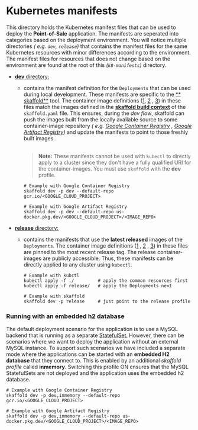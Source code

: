 # Kubernetes manifests

This directory holds the Kubernetes manifest files that can be used to deploy
the **Point-of-Sale** application. The manifests are seperated into categories
based on the deployment environment. You will notice multiple directories _(
e.g. `dev`, `release`)_ that contains the manifest files for the same Kubernetes
resources with minor differences according to the environment. The manifest
files for resources that does not change based on the environment are found at
the root of this _(`k8-manifests`)_ directory.

- [**dev** directory:](dev/)
    - contains the manifest definition for the `Deployments` that can be used
      during local development. These manifests are specific to the [**
      skaffold**](https://skaffold.dev/) tool. The container image
      definitions ([1](dev/api-server.yaml#L34), [2](dev/inventory.yaml#L34)
      , [3](dev/payments.yaml#L34)) in these files match the images defined in
      the [**skaffold build context**](/skaffold.yaml#L40-L47)
      of the `skaffold.yaml` file. This ensures, during the _dev flow_, skaffold
      can push the images built from the locally available source to some
      container-image repository _(
      e.g. [Google Container Registry](https://cloud.google.com/container-registry)
      ,
      [Google Artifact Registry](https://cloud.google.com/artifact-registry))_
      and update the manifests to point to those freshly built images.  
      <br />
      > **Note:** These manifests cannot be used with `kubectl` to directly apply to
      > a cluster since they don't have a fully qualified URI for the
      > container-images. You must use `skaffold` with the **dev** profile.

      ```shell
      # Example with Google Container Registry
      skaffold dev -p dev --default-repo gcr.io/<GOOGLE_CLOUD_PROJECT>
    
      # Example with Google Artifact Registry
      skaffold dev -p dev --default-repo us-docker.pkg.dev/<GOOGLE_CLOUD_PROJECT>/<IMAGE_REPO> 
      ```

- [**release** directory:](release/)
    - contains the manifests that use the
      **latest released** images of the `Deployments`. The container image
      definitions ([1](release/api-server.yaml#L34)
      , [2](release/inventory.yaml#L34)
      , [3](release/payments.yaml#L34)) in these files are pinned to the most
      recent release tag. The release container-images are publicly accessible.
      Thus, these manifests can be directly applied to any cluster
      using `kubectl`.

      ```shell
      # Example with kubctl
      kubectl apply -f ./         # apply the common resources first
      kubectl apply -f release/   # apply the Deployments next
    
      # Example with skaffold
      skaffold dev -p release     # just point to the release profile
      ```

### Running with an embedded h2 database

The default deployment scenario for the application is to use a MySQL backend
that is running as a
separate [StatefulSet.](https://kubernetes.io/docs/concepts/workloads/controllers/statefulset/)
However, there can be scenarios where we want to deploy the application without
an external MySQL instance. To support such scenarios we have included a
separate mode where the applications can be started with an **embedded H2
database** that they connect to. This is enabled by an additional _skaffold
profile_ called **inmemory**. Switching this profile ON ensures that the MySQL
StatefulSets are not deployed and the application uses the embedded h2 database.

```shell
# Example with Google Container Registry
skaffold dev -p dev,inmemory --default-repo gcr.io/<GOOGLE_CLOUD_PROJECT>

# Example with Google Artifact Registry
skaffold dev -p dev,inmemory --default-repo us-docker.pkg.dev/<GOOGLE_CLOUD_PROJECT>/<IMAGE_REPO>
```